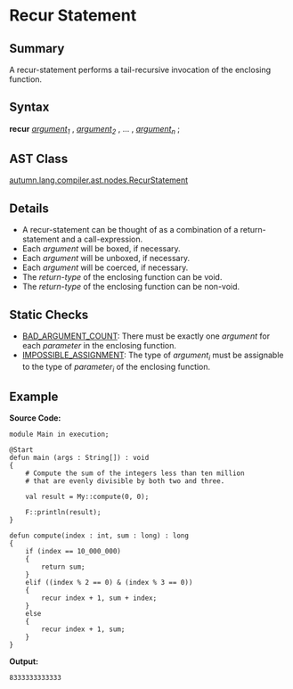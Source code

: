 # Recur Statement

## Summary

A recur-statement performs a tail-recursive invocation of the enclosing function.

## Syntax

<div class="syntax">
<b>recur</b> <i><a href="Expression.md">argument</a><sub>1</sub></i> , <i><a href="Expression.md">argument</a><sub>2</sub></i> , ... , <i><a href="Expression.md">argument</a><sub>n</sub></i> ;<br>
</div>

## AST Class

[autumn.lang.compiler.ast.nodes.RecurStatement](https://www.mackenziehigh.com/autumn/javadoc/autumn/lang/compiler/ast/nodes/RecurStatement.html)

## Details

+ A recur-statement can be thought of as a combination of a return-statement and a call-expression.
+ Each <i>argument</i> will be boxed, if necessary.
+ Each <i>argument</i> will be unboxed, if necessary.
+ Each <i>argument</i> will be coerced, if necessary.
+ The <i>return-type</i> of the enclosing function can be void.
+ The <i>return-type</i> of the enclosing function can be non-void.

## Static Checks

+ [BAD_ARGUMENT_COUNT](https://www.mackenziehigh.com/autumn/javadoc/autumn/lang/compiler/errors/ErrorCode.html#BAD_ARGUMENT_COUNT): There must be exactly one <i>argument</i> for each <i>parameter</i> in the enclosing function.
+ [IMPOSSIBLE_ASSIGNMENT](https://www.mackenziehigh.com/autumn/javadoc/autumn/lang/compiler/errors/ErrorCode.html#IMPOSSIBLE_ASSIGNMENT): The type of <i>argument<sub>i</sub></i> must be assignable to the type of <i>parameter<sub>i</sub></i> of the enclosing function.

## Example

**Source Code:**

```plain
module Main in execution;

@Start
defun main (args : String[]) : void
{
    # Compute the sum of the integers less than ten million
    # that are evenly divisible by both two and three. 

    val result = My::compute(0, 0);

    F::println(result);
}

defun compute(index : int, sum : long) : long
{
    if (index == 10_000_000)
    {
        return sum;
    }
    elif ((index % 2 == 0) & (index % 3 == 0))
    {
        recur index + 1, sum + index;
    }
    else
    {
        recur index + 1, sum;
    }
}
```

**Output:**

```plain
8333333333333
```

